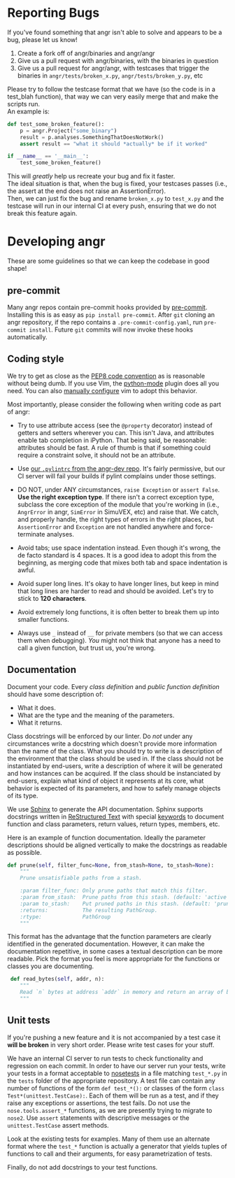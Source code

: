 # Reporting Bugs

If you've found something that angr isn't able to solve and appears to be a bug, please let us know!

1. Create a fork off of angr/binaries and angr/angr
2. Give us a pull request with angr/binaries, with the binaries in question
3. Give us a pull request for angr/angr, with testcases that trigger the binaries in `angr/tests/broken_x.py`, `angr/tests/broken_y.py`, etc

Please try to follow the testcase format that we have \(so the code is in a test\_blah function\), that way we can very easily merge that and make the scripts run.  
An example is:

```python
def test_some_broken_feature():
    p = angr.Project("some_binary")
    result = p.analyses.SomethingThatDoesNotWork()
    assert result == "what it should *actually* be if it worked"

if __name__ == '__main__':
    test_some_broken_feature()
```

This will _greatly_ help us recreate your bug and fix it faster.  
The ideal situation is that, when the bug is fixed, your testcases passes \(i.e., the assert at the end does not raise an AssertionError\).  
Then, we can just fix the bug and rename `broken_x.py` to `test_x.py` and the testcase will run in our internal CI at every push, ensuring that we do not break this feature again.

# Developing angr

These are some guidelines so that we can keep the codebase in good shape!

## pre-commit

Many angr repos contain pre-commit hooks provided by [pre-commit](https://pre-commit.com/).
Installing this is as easy as `pip install pre-commit`.
After `git` cloning an angr repository, if the repo contains a `.pre-commit-config.yaml`, run `pre-commit install`.
Future `git` commits will now invoke these hooks automatically.

## Coding style

We try to get as close as the [PEP8 code convention](http://legacy.python.org/dev/peps/pep-0008/) as is reasonable without being dumb. If you use Vim, the [python-mode](https://github.com/klen/python-mode) plugin does all you need. You can also [manually configure](https://wiki.python.org/moin/Vim) vim to adopt this behavior.

Most importantly, please consider the following when writing code as part of angr:

* Try to use attribute access \(see the `@property` decorator\) instead of getters and setters wherever you can. This isn't Java, and attributes enable tab completion in iPython. That being said, be reasonable: attributes should be fast. A rule of thumb is that if something could require a constraint solve, it should not be an attribute.

* Use [our `.pylintrc` from the angr-dev repo](https://github.com/angr/angr-dev/blob/master/pylintrc). It's fairly permissive, but our CI server will fail your builds if pylint complains under those settings.

* DO NOT, under ANY circumstances, `raise Exception` or `assert False`. **Use the right exception type**. If there isn't a correct exception type, subclass the core exception of the module that you're working in \(i.e., `AngrError` in angr, `SimError` in SimuVEX, etc\) and raise that. We catch, and properly handle, the right types of errors in the right places, but `AssertionError` and `Exception` are not handled anywhere and force-terminate analyses.

* Avoid tabs; use space indentation instead. Even though it's wrong, the de facto standard is 4 spaces. It is a good idea to adopt this from the beginning, as merging code that mixes both tab and space indentation is awful.

* Avoid super long lines. It's okay to have longer lines, but keep in mind that long lines are harder to read and should be avoided. Let's try to stick to **120 characters**.

* Avoid extremely long functions, it is often better to break them up into smaller functions.

* Always use `_` instead of `__` for private members \(so that we can access them when debugging\). _You_ might not think that anyone has a need to call a given function, but trust us, you're wrong.

## Documentation

Document your code. Every _class definition_ and _public function definition_ should have some description of:

* What it does.
* What are the type and the meaning of the parameters.
* What it returns.

Class docstrings will be enforced by our linter.
Do _not_ under any circumstances write a docstring which doesn't provide more information than the name of the class.
What you should try to write is a description of the environment that the class should be used in.
If the class should not be instantiated by end-users, write a description of where it will be generated and how instances can be acquired.
If the class should be instanciated by end-users, explain what kind of object it represents at its core, what behavior is expected of its parameters, and how to safely manage objects of its type.

We use [Sphinx](http://www.sphinx-doc.org/en/stable/) to generate the API documentation. Sphinx supports docstrings written in [ReStructured Text](http://openalea.gforge.inria.fr/doc/openalea/doc/_build/html/source/sphinx/rest_syntax.html#auto-document-your-python-code) with special [keywords](http://www.sphinx-doc.org/en/stable/domains.html#info-field-lists) to document function and class parameters, return values, return types, members, etc.

Here is an example of function documentation. Ideally the parameter descriptions should be aligned vertically to make the docstrings as readable as possible.

```python
def prune(self, filter_func=None, from_stash=None, to_stash=None):
    """
    Prune unsatisfiable paths from a stash.

    :param filter_func: Only prune paths that match this filter.
    :param from_stash:  Prune paths from this stash. (default: 'active')
    :param to_stash:    Put pruned paths in this stash. (default: 'pruned')
    :returns:           The resulting PathGroup.
    :rtype:             PathGroup
    """
```

This format has the advantage that the function parameters are clearly identified in the generated documentation. However, it can make the documentation repetitive, in some cases a textual description can be more readable. Pick the format you feel is more appropriate for the functions or classes you are documenting.



```python
 def read_bytes(self, addr, n):
    """
    Read `n` bytes at address `addr` in memory and return an array of bytes.
    """
```

## Unit tests

If you're pushing a new feature and it is not accompanied by a test case it **will be broken** in very short order. Please write test cases for your stuff.

We have an internal CI server to run tests to check functionality and regression on each commit. In order to have our server run your tests, write your tests in a format acceptable to [nosetests](https://nose.readthedocs.org/en/latest/) in a file matching `test_*.py` in the `tests` folder of the appropriate repository. A test file can contain any number of functions of the form `def test_*():` or classes of the form `class Test*(unittest.TestCase):`. Each of them will be run as a test, and if they raise any exceptions or assertions, the test fails. Do not use the `nose.tools.assert_*` functions, as we are presently trying to migrate to `nose2`. Use `assert` statements with descriptive messages or the `unittest.TestCase` assert methods.

Look at the existing tests for examples. Many of them use an alternate format where the `test_*` function is actually a generator that yields tuples of functions to call and their arguments, for easy parametrization of tests. 

Finally, do not add docstrings to your test functions.

